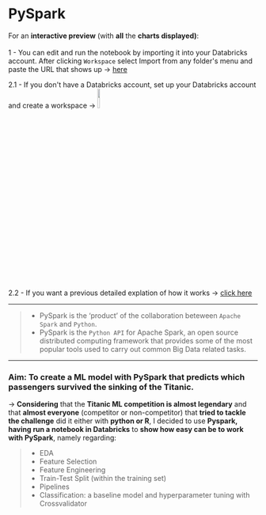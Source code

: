 # PySpark
For an **interactive preview** (with **all** the **charts displayed)**:<br><br>
1 - You can edit and run the notebook by importing it into your Databricks account. After clicking `Workspace` select Import from any folder's menu and paste the URL that shows up → [here](https://databricks-prod-cloudfront.cloud.databricks.com/public/4027ec902e239c93eaaa8714f173bcfc/1199654668581148/4023091891084761/7048844156867682/latest.html)

2.1 - If you don't have a Databricks account, set up your Databricks account and create a workspace → [<img src="https://go.granicus.com/rs/231-DWB-776/images/databricks.png" width="10%">](https://databricks.com/)</br> 

2.2 - If you want a previous detailed explation of how it works → [click here](https://docs.databricks.com/getting-started/account-setup.html)
- - - 
 > - PySpark is the ‘product’ of the collaboration beteween `Apache Spark` and `Python`.
 > - PySpark is the `Python API` for Apache Spark, an open source distributed computing framework that provides some of the most popular tools used to carry out common Big Data related tasks.
- - - 

###	Aim: To create a ML model with PySpark that predicts which passengers survived the sinking of the Titanic. 

→	**Considering** that the **Titanic ML competition is almost legendary** and that **almost everyone** (competitor or non-competitor) that **tried to tackle the challenge** did it either with **python or R**, I decided to use **Pyspark, having run a notebook in Databricks** to **show how easy can be to work with PySpark**, namely regarding:<br>

> -	EDA
> -	Feature Selection
> -	Feature Engineering
> -	Train-Test Split (within the training set)
> -	Pipelines
> -	Classification: a baseline model and hyperparameter tuning with Crossvalidator
